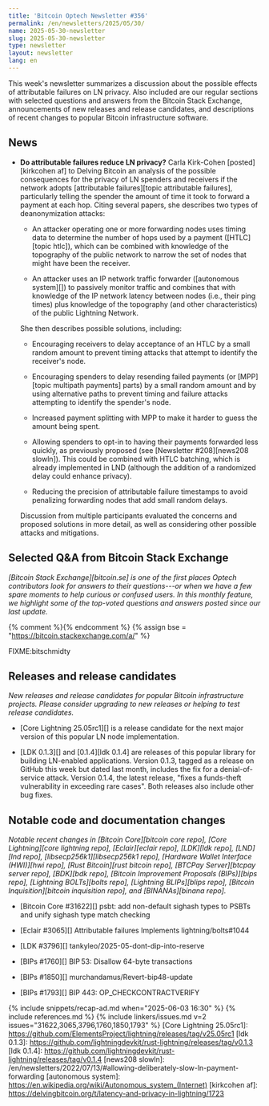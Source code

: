 ```yaml
---
title: 'Bitcoin Optech Newsletter #356'
permalink: /en/newsletters/2025/05/30/
name: 2025-05-30-newsletter
slug: 2025-05-30-newsletter
type: newsletter
layout: newsletter
lang: en
---
```

This week's newsletter summarizes a discussion about the possible
effects of attributable failures on LN privacy.  Also included are our
regular sections with selected questions and answers from the Bitcoin
Stack Exchange, announcements of new releases and release candidates,
and descriptions of recent changes to popular Bitcoin infrastructure
software.

## News

- **Do attributable failures reduce LN privacy?** Carla Kirk-Cohen
  [posted][kirkcohen af] to Delving Bitcoin an analysis of the possible
  consequences for the privacy of LN spenders and receivers if the
  network adopts [attributable failures][topic attributable failures],
  particularly telling the spender the amount of time it took to forward
  a payment at each hop.  Citing several papers, she describes two types
  of deanonymization attacks:

  - An attacker operating one or more forwarding nodes uses timing
    data to determine the number of hops used by a payment ([HTLC][topic
    htlc]), which can be combined with knowledge of the topography of
    the public network to narrow the set of nodes that might have been
    the receiver.

  - An attacker uses an IP network traffic forwarder
    ([autonomous system][]) to passively monitor traffic and combines
    that with knowledge of the IP network latency between nodes (i.e.,
    their ping times) plus knowledge of the topography (and other
    characteristics) of the public Lightning Network.

  She then describes possible solutions, including:

  - Encouraging receivers to delay acceptance of an HTLC by a small
    random amount to prevent timing attacks that attempt to identify the
    receiver's node.

  - Encouraging spenders to delay resending failed payments (or
    [MPP][topic multipath payments] parts) by a small random amount and
    by using alternative paths to prevent timing and failure attacks
    attempting to identify the spender's node.

  - Increased payment splitting with MPP to make it harder to guess the
    amount being spent.

  - Allowing spenders to opt-in to having their payments forwarded less
    quickly, as previously proposed (see [Newsletter #208][news208
    slowln]).  This could be combined with HTLC batching, which is
    already implemented in LND (although the addition of a randomized
    delay could enhance privacy).

  - Reducing the precision of attributable failure timestamps to avoid
    penalizing forwarding nodes that add small random delays.

  Discussion from multiple participants evaluated the concerns and
  proposed solutions in more detail, as well as considering other
  possible attacks and mitigations.

## Selected Q&A from Bitcoin Stack Exchange

*[Bitcoin Stack Exchange][bitcoin.se] is one of the first places Optech
contributors look for answers to their questions---or when we have a
few spare moments to help curious or confused users.  In
this monthly feature, we highlight some of the top-voted questions and
answers posted since our last update.*

{% comment %}<!-- https://bitcoin.stackexchange.com/search?tab=votes&q=created%3a1m..%20is%3aanswer -->{% endcomment %}
{% assign bse = "https://bitcoin.stackexchange.com/a/" %}

FIXME:bitschmidty

## Releases and release candidates

_New releases and release candidates for popular Bitcoin infrastructure
projects.  Please consider upgrading to new releases or helping to test
release candidates._

- [Core Lightning 25.05rc1][] is a release candidate for the next major
  version of this popular LN node implementation.

- [LDK 0.1.3][] and [0.1.4][ldk 0.1.4] are releases of this popular
  library for building LN-enabled applications.  Version 0.1.3, tagged
  as a release on GitHub this week but dated last month, includes the
  fix for a denial-of-service attack.  Version 0.1.4, the latest
  release, "fixes a funds-theft vulnerability in exceeding rare cases".
  Both releases also include other bug fixes.

## Notable code and documentation changes

_Notable recent changes in [Bitcoin Core][bitcoin core repo], [Core
Lightning][core lightning repo], [Eclair][eclair repo], [LDK][ldk repo],
[LND][lnd repo], [libsecp256k1][libsecp256k1 repo], [Hardware Wallet
Interface (HWI)][hwi repo], [Rust Bitcoin][rust bitcoin repo], [BTCPay
Server][btcpay server repo], [BDK][bdk repo], [Bitcoin Improvement
Proposals (BIPs)][bips repo], [Lightning BOLTs][bolts repo],
[Lightning BLIPs][blips repo], [Bitcoin Inquisition][bitcoin inquisition
repo], and [BINANAs][binana repo]._

- [Bitcoin Core #31622][] psbt: add non-default sighash types to PSBTs and unify sighash type match checking

- [Eclair #3065][] Attributable failures Implements lightning/bolts#1044

- [LDK #3796][] tankyleo/2025-05-dont-dip-into-reserve

- [BIPs #1760][] BIP 53: Disallow 64-byte transactions

- [BIPs #1850][] murchandamus/Revert-bip48-update

- [BIPs #1793][] BIP 443: OP_CHECKCONTRACTVERIFY

{% include snippets/recap-ad.md when="2025-06-03 16:30" %}
{% include references.md %}
{% include linkers/issues.md v=2 issues="31622,3065,3796,1760,1850,1793" %}
[Core Lightning 25.05rc1]: https://github.com/ElementsProject/lightning/releases/tag/v25.05rc1
[ldk 0.1.3]: https://github.com/lightningdevkit/rust-lightning/releases/tag/v0.1.3
[ldk 0.1.4]: https://github.com/lightningdevkit/rust-lightning/releases/tag/v0.1.4
[news208 slowln]: /en/newsletters/2022/07/13/#allowing-deliberately-slow-ln-payment-forwarding
[autonomous system]: https://en.wikipedia.org/wiki/Autonomous_system_(Internet)
[kirkcohen af]: https://delvingbitcoin.org/t/latency-and-privacy-in-lightning/1723
